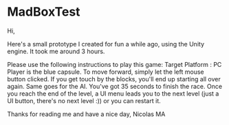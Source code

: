 # MadBoxTest
Hi,

Here's a small prototype I created for fun a while ago, using the Unity engine. It took me around 3 hours.

Please use the following instructions to play this game:
Target Platform : PC
Player is the blue capsule. To move forward, simply let the left mouse button clicked.
If you get touch by the blocks, you'll end up starting all over again. Same goes for the AI.
You've got 35 seconds to finish the race.
Once you reach the end of the level, a UI menu leads you to the next level (just a UI button, there's no next level :)) or you can restart it.

Thanks for reading me and have a nice day,
Nicolas MA
